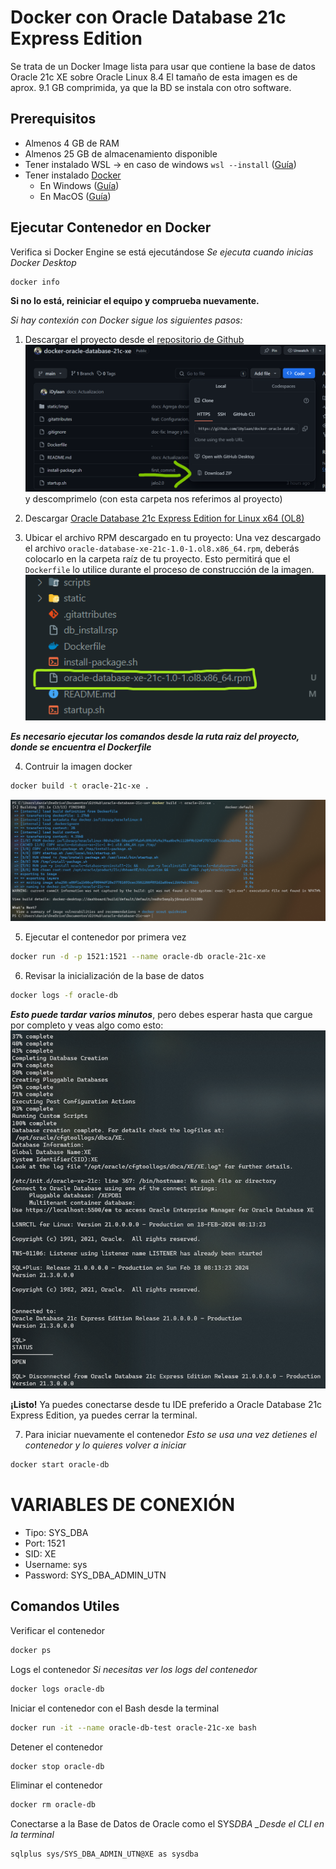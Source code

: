 # Docker con Oracle Database 21c Express Edition

Se trata de un Docker Image lista para usar que contiene la base de datos Oracle 21c XE sobre Oracle Linux 8.4
El tamaño de esta imagen es de aprox. 9.1 GB comprimida, ya que la BD se instala con otro software.

## Prerequisitos

- Almenos 4 GB de RAM
- Almenos 25 GB de almacenamiento disponible
- Tener instalado WSL -> en caso de windows `wsl --install` ([Guía](https://www.youtube.com/shorts/ddfLijQ1t88))
- Tener instalado [Docker](https://docs.docker.com/get-docker/)
  - En Windows ([Guía](https://www.youtube.com/shorts/ddfLijQ1t88))
  - En MacOS ([Guía](https://www.youtube.com/watch?v=a30Enh1_aWI))

## Ejecutar Contenedor en Docker

Verifica si Docker Engine se está ejecutándose
_Se ejecuta cuando inicias Docker Desktop_

```bash
docker info
```

**Si no lo está, reiniciar el equipo y comprueba nuevamente.**

_Si hay contexión con Docker sigue los siguientes pasos:_

1. Descargar el proyecto desde el [repositorio de Github](https://github.com/iDylaan/docker-oracle-database-21c-xe)
![](./static/imgs/DownloadPorject.png) y descomprimelo (con esta carpeta nos referimos al proyecto)

2. Descargar [Oracle Database 21c Express Edition for Linux x64 (OL8)](https://www.oracle.com/mx/database/technologies/xe-downloads.html)
   
3. Ubicar el archivo RPM descargado en tu proyecto:
   Una vez descargado el archivo `oracle-database-xe-21c-1.0-1.ol8.x86_64.rpm`, deberás colocarlo en la carpeta raíz de tu proyecto. Esto permitirá que el `Dockerfile` lo utilice durante el proceso de construcción de la imagen.
   ![](./static/imgs/ODBS21cXE-Screenshot.png)

**_Es necesario ejecutar los comandos desde la ruta raiz del proyecto, donde se encuentra el Dockerfile_**

4. Contruir la imagen docker

```bash
docker build -t oracle-21c-xe .
```

<img src='./static/imgs/DockerBuildBASH.png'><img>

5. Ejecutar el contenedor por primera vez

```bash
docker run -d -p 1521:1521 --name oracle-db oracle-21c-xe
```

6. Revisar la inicialización de la base de datos

```bash
docker logs -f oracle-db
```

**_Esto puede tardar varios minutos_**, pero debes esperar hasta que cargue por completo y veas algo como esto: <br />
<img src='./static/imgs/ODBS21cXELogger-Screenshot.png'><img>

**¡Listo!** Ya puedes conectarse desde tu IDE preferido a Oracle Database 21c Express Edition, ya puedes cerrar la terminal.

7. Para iniciar nuevamente el contenedor
_Esto se usa una vez detienes el contenedor y lo quieres volver a iniciar_

```bash
docker start oracle-db
```

# **VARIABLES DE CONEXIÓN**

- Tipo: SYS_DBA
- Port: 1521
- SID: XE
- Username: sys
- Password: SYS_DBA_ADMIN_UTN

## Comandos Utiles

Verificar el contenedor

```bash
docker ps
```

Logs el contenedor
_Si necesitas ver los logs del contenedor_

```bash
docker logs oracle-db
```

Iniciar el contenedor con el Bash desde la terminal

```bash
docker run -it --name oracle-db-test oracle-21c-xe bash
```

Detener el contenedor

```bash
docker stop oracle-db
```

Eliminar el contenedor

```bash
docker rm oracle-db
```

Conectarse a la Base de Datos de Oracle como el SYS*DBA
\_Desde el CLI en la terminal*

```bash
sqlplus sys/SYS_DBA_ADMIN_UTN@XE as sysdba
```
